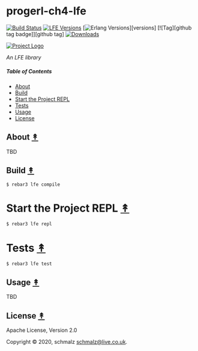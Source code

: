# progerl-ch4-lfe

[![Build Status][travis badge]][travis]
[![LFE Versions][lfe badge]][lfe]
[![Erlang Versions][erlang badge]][versions]
[![Tag][github tag badge]][github tag]
[![Downloads][hex downloads]][hex package]

[![Project Logo][logo]][logo-large]

*An LFE library*

##### Table of Contents

* [About](#about-)
* [Build](#build-)
* [Start the Project REPL](#start-the-repl-)
* [Tests](#tests-)
* [Usage](#usage-)
* [License](#license-)

## About [&#x219F;](#table-of-contents)

TBD

## Build [&#x219F;](#table-of-contents)

```shell
$ rebar3 lfe compile
```

# Start the Project REPL [&#x219F;](#table-of-contents)

```shell
$ rebar3 lfe repl
```

# Tests [&#x219F;](#table-of-contents)

```shell
$ rebar3 lfe test
```

## Usage [&#x219F;](#table-of-contents)

TBD

## License [&#x219F;](#table-of-contents)

Apache License, Version 2.0

Copyright © 2020, schmalz <schmalz@live.co.uk>.

<!-- Named page links below: /-->

[logo]: https://avatars1.githubusercontent.com/u/3434967?s=250
[logo-large]: https://avatars1.githubusercontent.com/u/3434967
[github]: https://github.com/ORG/progerl-ch4-lfe
[gitlab]: https://gitlab.com/ORG/progerl-ch4-lfe
[travis]: https://travis-ci.org/ORG/progerl-ch4-lfe
[travis badge]: https://img.shields.io/travis/ORG/progerl-ch4-lfe.svg
[gh-actions-badge]: https://github.com/ORG/progerl-ch4-lfe/workflows/Go/badge.svg
[gh-actions]: https://github.com/ORG/progerl-ch4-lfe/actions
[lfe]: https://github.com/rvirding/lfe
[lfe badge]: https://img.shields.io/badge/lfe-1.3.0-blue.svg
[erlang badge]: https://img.shields.io/badge/erlang-19%20to%2023-blue.svg
[version]: https://github.com/ORG/progerl-ch4-lfe/blob/master/.travis.yml
[github tags]: https://github.com/ORG/progerl-ch4-lfe/tags
[github tags badge]: https://img.shields.io/github/tag/ORG/progerl-ch4-lfe.svg
[github downloads]: https://img.shields.io/github/downloads/ORG/progerl-ch4-lfe/total.svg
[hex badge]: https://img.shields.io/hexpm/v/progerl-ch4-lfe.svg?maxAge=2592000
[hex package]: https://hex.pm/packages/progerl-ch4-lfe
[hex downloads]: https://img.shields.io/hexpm/dt/progerl-ch4-lfe.svg

